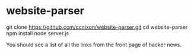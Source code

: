 # website-parser
git clone https://github.com/ccnixon/website-parser.git
cd website-parser
npm install
node server.js

You should see a list of all the links from the front page of hacker news.


